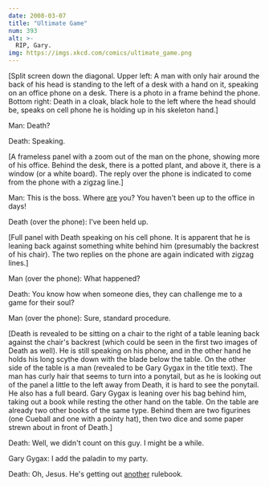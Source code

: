 ```yaml
---
date: 2008-03-07
title: "Ultimate Game"
num: 393
alt: >-
  RIP, Gary.
img: https://imgs.xkcd.com/comics/ultimate_game.png
---
```

[Split screen down the diagonal. Upper left: A man with only hair around the back of his head is standing to the left of a desk with a hand on it, speaking on an office phone on a desk. There is a photo in a frame behind the phone. Bottom right: Death in a cloak, black hole to the left where the head should be, speaks on cell phone he is holding up in his skeleton hand.]

Man: Death?

Death: Speaking.

[A frameless panel with a zoom out of the man on the phone, showing more of his office. Behind the desk, there is a potted plant, and above it, there is a window (or a white board). The reply over the phone is indicated to come from the phone with a zigzag line.]

Man: This is the boss.  Where <u>are</u> you? You haven't been up to the office in days!

Death (over the phone): I've been held up.

[Full panel with Death speaking on his cell phone. It is apparent that he is leaning back against something white behind him (presumably the backrest of his chair). The two replies on the phone are again indicated with zigzag lines.]

Man (over the phone): What happened?

Death: You know how when someone dies, they can challenge me to a game for their soul?

Man (over the phone): Sure, standard procedure.

[Death is revealed to be sitting on a chair to the right of a table leaning back against the chair's backrest (which could be seen in the first two images of Death as well). He is still speaking on his phone, and in the other hand he holds his long scythe down with the blade below the table. On the other side of the table is a man (revealed to be Gary Gygax in the title text).  The man has curly hair that seems to turn into a ponytail, but as he is looking out of the panel a little to the left away from Death, it is hard to see the ponytail. He also has a full beard. Gary Gygax is leaning over his bag behind him, taking out a book while resting the other hand on the table. On the table are already two other books of the same type. Behind them are two figurines (one Cueball and one with a pointy hat), then two dice and some paper strewn about in front of Death.]

Death: Well, we didn't count on this guy. I might be a while.

Gary Gygax: I add the paladin to my party.

Death: Oh, Jesus. He's getting out <u>another</u> rulebook.